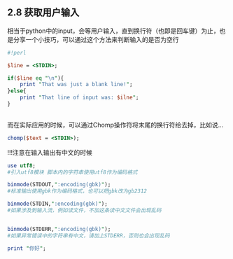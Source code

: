 ## 2.8 获取用户输入
相当于python中的input，会等用户输入，直到换行符（也即是回车键）为止，也是分享一个小技巧，可以通过这个方法来判断输入的是否为空行
```perl
#!perl

$line = <STDIN>;

if($line eq "\n"){
	print "That was just a blank line!";
}else{
	print "That line of input was: $ilne";
}
	
```
而在实际应用的时候，可以通过Chomp操作符将末尾的换行符给去掉，比如说...
```perl
chomp($text = <STDIN>);
```
!!!注意在输入输出有中文的时候
```perl
use utf8;
#引入utf8模块 脚本内的字符串使用utf8作为编码格式

binmode(STDOUT,":encoding(gbk)");
#标准输出使用gbk作为编码格式，也可以把gbk改为gb2312

binmode(STDIN,":encoding(gbk)");
#如果涉及到输入流，例如读文件，不加这条读中文文件会出现乱码


binmode(STDERR,":encoding(gbk)");
#如果异常错误中的字符串有中文，请加上STDERR，否则也会出现乱码

print "你好";
```